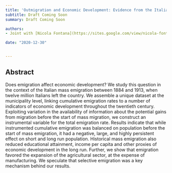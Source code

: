 ```yaml
---
title: 'Outmigration and Economic Development: Evidence from the Italian Mass Migration (2020)'
subtitle: Draft Coming Soon
summary: Draft Coming Soon

authors:
- Joint with [Nicola Fontana](https://sites.google.com/view/nicola-fontana/home?authuser=0), [Marco Manacorda](https://sites.google.com/site/marcomanacorda/home) and [Marco Tabellini](https://www.hbs.edu/faculty/Pages/profile.aspx?facId=1060330) <br>

date: "2020-12-30"


---
```


## Abstract

Does emigration affect economic development? We study this question in the context of the Italian mass emigration between 1884 and 1913, when twelve million Italians left the country.
We assemble a unique dataset at the municipality level, linking cumulative emigration rates to a number of indicators of economic development throughout the twentieth century.
Exploiting variation in the availability of information about the potential gains from migration before the start of mass migration, we construct an instrumental variable for the total emigration rate.
Results indicate that while instrumented cumulative emigration was balanced on population before the start of mass emigration, it had a negative, large, and highly persistent effect on short and long run population. Historical mass emigration also reduced educational attainment, income per capita and other proxies of economic development in the long run. Further, we show that emigration favored the expansion of the agricultural sector, at the expense of manufacturing. We speculate that selective emigration was a key mechanism behind our results.

